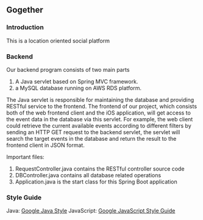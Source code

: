 ## Gogether

### Introduction
This is a location oriented social platform

### Backend
Our backend program consists of two main parts 

1. A Java servlet based on Spring MVC framework.
2. a MySQL database running on AWS RDS platform. 

The Java servlet is responsible for maintaining the database and providing RESTful service to the frontend. The frontend of our project, which consists both of the web frontend client and the iOS application, will get access to the event data in the database via this servlet. For example, the web client could retrieve the current available events according to different filters by sending an HTTP GET request to the backend servlet, the servlet will search the target events in the database and return the result to the frontend client in JSON format. 

Important files:

1. RequestController.java contains the RESTful controller source code
2. DBController.java contains all database related operations
3. Application.java is the start class for this Spring Boot application

### Style Guide
Java: [Google Java Style](https://google-styleguide.googlecode.com/svn/trunk/javaguide.html)
JavaScript: [Google JavaScript Style Guide](https://google.github.io/styleguide/javascriptguide.xml)

